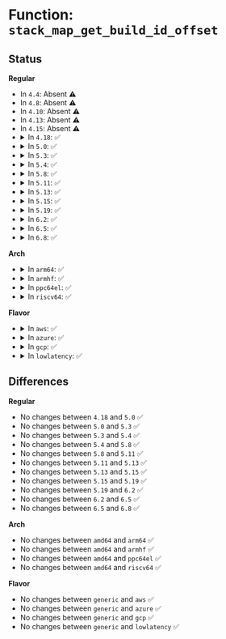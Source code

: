 # Function: <code>stack_map_get_build_id_offset</code>

## Status
<b>Regular</b>
<ul>
<li>
In <code>4.4</code>: Absent ⚠️
</li>
<li>
In <code>4.8</code>: Absent ⚠️
</li>
<li>
In <code>4.10</code>: Absent ⚠️
</li>
<li>
In <code>4.13</code>: Absent ⚠️
</li>
<li>
In <code>4.15</code>: Absent ⚠️
</li>
<li>
<details>
<summary>In <code>4.18</code>: ✅</summary>

```c
void stack_map_get_build_id_offset(struct bpf_stack_build_id *id_offs, u64 *ips, u32 trace_nr, bool user);
```

**Collision:** Unique Static

**Inline:** No

**Transformation:** False

**Instances:**

```
In kernel/bpf/stackmap.c (ffffffff811d0c40)
Location: kernel/bpf/stackmap.c:283
Inline: False
Direct callers:
  - kernel/bpf/stackmap.c:bpf_get_stack
  - kernel/bpf/stackmap.c:bpf_get_stackid
  - kernel/bpf/stackmap.c:bpf_get_stackid
```
**Symbols:**

```
ffffffff811d0c40-ffffffff811d1099: stack_map_get_build_id_offset (STB_LOCAL)
```
</details>
</li>
<li>
<details>
<summary>In <code>5.0</code>: ✅</summary>

```c
void stack_map_get_build_id_offset(struct bpf_stack_build_id *id_offs, u64 *ips, u32 trace_nr, bool user);
```

**Collision:** Unique Static

**Inline:** No

**Transformation:** False

**Instances:**

```
In kernel/bpf/stackmap.c (ffffffff811e0720)
Location: kernel/bpf/stackmap.c:287
Inline: False
Direct callers:
  - kernel/bpf/stackmap.c:bpf_get_stack
  - kernel/bpf/stackmap.c:bpf_get_stackid
  - kernel/bpf/stackmap.c:bpf_get_stackid
  - kernel/bpf/stackmap.c:bpf_get_stackid
```
**Symbols:**

```
ffffffff811e0720-ffffffff811e0bc5: stack_map_get_build_id_offset (STB_LOCAL)
```
</details>
</li>
<li>
<details>
<summary>In <code>5.3</code>: ✅</summary>

```c
void stack_map_get_build_id_offset(struct bpf_stack_build_id *id_offs, u64 *ips, u32 trace_nr, bool user);
```

**Collision:** Unique Static

**Inline:** No

**Transformation:** False

**Instances:**

```
In kernel/bpf/stackmap.c (ffffffff811f6310)
Location: kernel/bpf/stackmap.c:282
Inline: False
Direct callers:
  - kernel/bpf/stackmap.c:bpf_get_stack
  - kernel/bpf/stackmap.c:bpf_get_stackid
  - kernel/bpf/stackmap.c:bpf_get_stackid
  - kernel/bpf/stackmap.c:bpf_get_stackid
```
**Symbols:**

```
ffffffff811f6310-ffffffff811f67ce: stack_map_get_build_id_offset (STB_LOCAL)
```
</details>
</li>
<li>
<details>
<summary>In <code>5.4</code>: ✅</summary>

```c
void stack_map_get_build_id_offset(struct bpf_stack_build_id *id_offs, u64 *ips, u32 trace_nr, bool user);
```

**Collision:** Unique Static

**Inline:** No

**Transformation:** False

**Instances:**

```
In kernel/bpf/stackmap.c (ffffffff812032d0)
Location: kernel/bpf/stackmap.c:282
Inline: False
Direct callers:
  - kernel/bpf/stackmap.c:bpf_get_stack
  - kernel/bpf/stackmap.c:bpf_get_stackid
  - kernel/bpf/stackmap.c:bpf_get_stackid
  - kernel/bpf/stackmap.c:bpf_get_stackid
```
**Symbols:**

```
ffffffff812032d0-ffffffff8120378c: stack_map_get_build_id_offset (STB_LOCAL)
```
</details>
</li>
<li>
<details>
<summary>In <code>5.8</code>: ✅</summary>

```c
void stack_map_get_build_id_offset(struct bpf_stack_build_id *id_offs, u64 *ips, u32 trace_nr, bool user);
```

**Collision:** Unique Static

**Inline:** No

**Transformation:** False

**Instances:**

```
In kernel/bpf/stackmap.c (ffffffff8122b3f0)
Location: kernel/bpf/stackmap.c:284
Inline: False
Direct callers:
  - kernel/bpf/stackmap.c:bpf_get_stack
  - kernel/bpf/stackmap.c:bpf_get_stackid
  - kernel/bpf/stackmap.c:bpf_get_stackid
  - kernel/bpf/stackmap.c:bpf_get_stackid
```
**Symbols:**

```
ffffffff8122b3f0-ffffffff8122b5e1: stack_map_get_build_id_offset (STB_LOCAL)
```
</details>
</li>
<li>
<details>
<summary>In <code>5.11</code>: ✅</summary>

```c
void stack_map_get_build_id_offset(struct bpf_stack_build_id *id_offs, u64 *ips, u32 trace_nr, bool user);
```

**Collision:** Unique Static

**Inline:** No

**Transformation:** False

**Instances:**

```
In kernel/bpf/stackmap.c (ffffffff81233460)
Location: kernel/bpf/stackmap.c:282
Inline: False
Direct callers:
  - kernel/bpf/stackmap.c:__bpf_get_stack
  - kernel/bpf/stackmap.c:__bpf_get_stackid
  - kernel/bpf/stackmap.c:__bpf_get_stackid
  - kernel/bpf/stackmap.c:__bpf_get_stackid
```
**Symbols:**

```
ffffffff81233460-ffffffff8123369d: stack_map_get_build_id_offset (STB_LOCAL)
```
</details>
</li>
<li>
<details>
<summary>In <code>5.13</code>: ✅</summary>

```c
void stack_map_get_build_id_offset(struct bpf_stack_build_id *id_offs, u64 *ips, u32 trace_nr, bool user);
```

**Collision:** Unique Static

**Inline:** No

**Transformation:** False

**Instances:**

```
In kernel/bpf/stackmap.c (ffffffff81237220)
Location: kernel/bpf/stackmap.c:147
Inline: False
Direct callers:
  - kernel/bpf/stackmap.c:__bpf_get_stack
  - kernel/bpf/stackmap.c:__bpf_get_stackid
  - kernel/bpf/stackmap.c:__bpf_get_stackid
  - kernel/bpf/stackmap.c:__bpf_get_stackid
```
**Symbols:**

```
ffffffff81237220-ffffffff81237455: stack_map_get_build_id_offset (STB_LOCAL)
```
</details>
</li>
<li>
<details>
<summary>In <code>5.15</code>: ✅</summary>

```c
void stack_map_get_build_id_offset(struct bpf_stack_build_id *id_offs, u64 *ips, u32 trace_nr, bool user);
```

**Collision:** Unique Static

**Inline:** No

**Transformation:** False

**Instances:**

```
In kernel/bpf/stackmap.c (ffffffff81271800)
Location: kernel/bpf/stackmap.c:148
Inline: False
Direct callers:
  - kernel/bpf/stackmap.c:__bpf_get_stack
  - kernel/bpf/stackmap.c:__bpf_get_stackid
  - kernel/bpf/stackmap.c:__bpf_get_stackid
  - kernel/bpf/stackmap.c:__bpf_get_stackid
```
**Symbols:**

```
ffffffff81271800-ffffffff81271a2c: stack_map_get_build_id_offset (STB_LOCAL)
```
</details>
</li>
<li>
<details>
<summary>In <code>5.19</code>: ✅</summary>

```c
void stack_map_get_build_id_offset(struct bpf_stack_build_id *id_offs, u64 *ips, u32 trace_nr, bool user);
```

**Collision:** Unique Static

**Inline:** No

**Transformation:** False

**Instances:**

```
In kernel/bpf/stackmap.c (ffffffff812c0920)
Location: kernel/bpf/stackmap.c:127
Inline: False
Direct callers:
  - kernel/bpf/stackmap.c:__bpf_get_stack
  - kernel/bpf/stackmap.c:__bpf_get_stackid
  - kernel/bpf/stackmap.c:__bpf_get_stackid
  - kernel/bpf/stackmap.c:__bpf_get_stackid
```
**Symbols:**

```
ffffffff812c0920-ffffffff812c0ba7: stack_map_get_build_id_offset (STB_LOCAL)
```
</details>
</li>
<li>
<details>
<summary>In <code>6.2</code>: ✅</summary>

```c
void stack_map_get_build_id_offset(struct bpf_stack_build_id *id_offs, u64 *ips, u32 trace_nr, bool user);
```

**Collision:** Unique Static

**Inline:** No

**Transformation:** False

**Instances:**

```
In kernel/bpf/stackmap.c (ffffffff813241c0)
Location: kernel/bpf/stackmap.c:127
Inline: False
Direct callers:
  - kernel/bpf/stackmap.c:__bpf_get_stack
  - kernel/bpf/stackmap.c:__bpf_get_stackid
  - kernel/bpf/stackmap.c:__bpf_get_stackid
  - kernel/bpf/stackmap.c:__bpf_get_stackid
```
**Symbols:**

```
ffffffff813241c0-ffffffff81324437: stack_map_get_build_id_offset (STB_LOCAL)
```
</details>
</li>
<li>
<details>
<summary>In <code>6.5</code>: ✅</summary>

```c
void stack_map_get_build_id_offset(struct bpf_stack_build_id *id_offs, u64 *ips, u32 trace_nr, bool user);
```

**Collision:** Unique Static

**Inline:** No

**Transformation:** False

**Instances:**

```
In kernel/bpf/stackmap.c (ffffffff81354400)
Location: kernel/bpf/stackmap.c:124
Inline: False
Direct callers:
  - kernel/bpf/stackmap.c:__bpf_get_stack
  - kernel/bpf/stackmap.c:__bpf_get_stackid
  - kernel/bpf/stackmap.c:__bpf_get_stackid
  - kernel/bpf/stackmap.c:__bpf_get_stackid
```
**Symbols:**

```
ffffffff81354400-ffffffff8135469a: stack_map_get_build_id_offset (STB_LOCAL)
```
</details>
</li>
<li>
<details>
<summary>In <code>6.8</code>: ✅</summary>

```c
void stack_map_get_build_id_offset(struct bpf_stack_build_id *id_offs, u64 *ips, u32 trace_nr, bool user);
```

**Collision:** Unique Static

**Inline:** No

**Transformation:** False

**Instances:**

```
In kernel/bpf/stackmap.c (ffffffff8137cd70)
Location: kernel/bpf/stackmap.c:124
Inline: False
Direct callers:
  - kernel/bpf/stackmap.c:__bpf_get_stack
  - kernel/bpf/stackmap.c:__bpf_get_stackid
  - kernel/bpf/stackmap.c:__bpf_get_stackid
  - kernel/bpf/stackmap.c:__bpf_get_stackid
```
**Symbols:**

```
ffffffff8137cd70-ffffffff8137d00a: stack_map_get_build_id_offset (STB_LOCAL)
```
</details>
</li>
</ul>
<b>Arch</b>
<ul>
<li>
<details>
<summary>In <code>arm64</code>: ✅</summary>

```c
void stack_map_get_build_id_offset(struct bpf_stack_build_id *id_offs, u64 *ips, u32 trace_nr, bool user);
```

**Collision:** Unique Static

**Inline:** No

**Transformation:** False

**Instances:**

```
In kernel/bpf/stackmap.c (ffff80001028ba50)
Location: kernel/bpf/stackmap.c:282
Inline: False
Direct callers:
  - kernel/bpf/stackmap.c:bpf_get_stack
  - kernel/bpf/stackmap.c:bpf_get_stackid
  - kernel/bpf/stackmap.c:bpf_get_stackid
  - kernel/bpf/stackmap.c:bpf_get_stackid
```
**Symbols:**

```
ffff80001028ba50-ffff80001028bf04: stack_map_get_build_id_offset (STB_LOCAL)
```
</details>
</li>
<li>
<details>
<summary>In <code>armhf</code>: ✅</summary>

```c
void stack_map_get_build_id_offset(struct bpf_stack_build_id *id_offs, u64 *ips, u32 trace_nr, bool user);
```

**Collision:** Unique Static

**Inline:** No

**Transformation:** False

**Instances:**

```
In kernel/bpf/stackmap.c (c04bb100)
Location: kernel/bpf/stackmap.c:282
Inline: False
Direct callers:
  - kernel/bpf/stackmap.c:bpf_get_stack
  - kernel/bpf/stackmap.c:bpf_get_stackid
  - kernel/bpf/stackmap.c:bpf_get_stackid
  - kernel/bpf/stackmap.c:bpf_get_stackid
```
**Symbols:**

```
c04bb100-c04bb5b4: stack_map_get_build_id_offset (STB_LOCAL)
```
</details>
</li>
<li>
<details>
<summary>In <code>ppc64el</code>: ✅</summary>

```c
void stack_map_get_build_id_offset(struct bpf_stack_build_id *id_offs, u64 *ips, u32 trace_nr, bool user);
```

**Collision:** Unique Static

**Inline:** No

**Transformation:** False

**Instances:**

```
In kernel/bpf/stackmap.c (c000000000337a10)
Location: kernel/bpf/stackmap.c:282
Inline: False
Direct callers:
  - kernel/bpf/stackmap.c:bpf_get_stack
  - kernel/bpf/stackmap.c:bpf_get_stackid
  - kernel/bpf/stackmap.c:bpf_get_stackid
  - kernel/bpf/stackmap.c:bpf_get_stackid
```
**Symbols:**

```
c000000000337a10-c000000000337ff8: stack_map_get_build_id_offset (STB_LOCAL)
```
</details>
</li>
<li>
<details>
<summary>In <code>riscv64</code>: ✅</summary>

```c
void stack_map_get_build_id_offset(struct bpf_stack_build_id *id_offs, u64 *ips, u32 trace_nr, bool user);
```

**Collision:** Unique Static

**Inline:** No

**Transformation:** False

**Instances:**

```
In kernel/bpf/stackmap.c (ffffffe0001bf5c4)
Location: kernel/bpf/stackmap.c:282
Inline: False
Direct callers:
  - kernel/bpf/stackmap.c:bpf_get_stack
  - kernel/bpf/stackmap.c:bpf_get_stackid
  - kernel/bpf/stackmap.c:bpf_get_stackid
  - kernel/bpf/stackmap.c:bpf_get_stackid
```
**Symbols:**

```
ffffffe0001bf5c4-ffffffe0001bf9ca: stack_map_get_build_id_offset (STB_LOCAL)
```
</details>
</li>
</ul>
<b>Flavor</b>
<ul>
<li>
<details>
<summary>In <code>aws</code>: ✅</summary>

```c
void stack_map_get_build_id_offset(struct bpf_stack_build_id *id_offs, u64 *ips, u32 trace_nr, bool user);
```

**Collision:** Unique Static

**Inline:** No

**Transformation:** False

**Instances:**

```
In kernel/bpf/stackmap.c (ffffffff811fb8f0)
Location: kernel/bpf/stackmap.c:282
Inline: False
Direct callers:
  - kernel/bpf/stackmap.c:bpf_get_stack
  - kernel/bpf/stackmap.c:bpf_get_stackid
  - kernel/bpf/stackmap.c:bpf_get_stackid
  - kernel/bpf/stackmap.c:bpf_get_stackid
```
**Symbols:**

```
ffffffff811fb8f0-ffffffff811fbdac: stack_map_get_build_id_offset (STB_LOCAL)
```
</details>
</li>
<li>
<details>
<summary>In <code>azure</code>: ✅</summary>

```c
void stack_map_get_build_id_offset(struct bpf_stack_build_id *id_offs, u64 *ips, u32 trace_nr, bool user);
```

**Collision:** Unique Static

**Inline:** No

**Transformation:** False

**Instances:**

```
In kernel/bpf/stackmap.c (ffffffff811ee640)
Location: kernel/bpf/stackmap.c:282
Inline: False
Direct callers:
  - kernel/bpf/stackmap.c:bpf_get_stack
  - kernel/bpf/stackmap.c:bpf_get_stackid
  - kernel/bpf/stackmap.c:bpf_get_stackid
  - kernel/bpf/stackmap.c:bpf_get_stackid
```
**Symbols:**

```
ffffffff811ee640-ffffffff811eeaf7: stack_map_get_build_id_offset (STB_LOCAL)
```
</details>
</li>
<li>
<details>
<summary>In <code>gcp</code>: ✅</summary>

```c
void stack_map_get_build_id_offset(struct bpf_stack_build_id *id_offs, u64 *ips, u32 trace_nr, bool user);
```

**Collision:** Unique Static

**Inline:** No

**Transformation:** False

**Instances:**

```
In kernel/bpf/stackmap.c (ffffffff811f96c0)
Location: kernel/bpf/stackmap.c:282
Inline: False
Direct callers:
  - kernel/bpf/stackmap.c:bpf_get_stack
  - kernel/bpf/stackmap.c:bpf_get_stackid
  - kernel/bpf/stackmap.c:bpf_get_stackid
  - kernel/bpf/stackmap.c:bpf_get_stackid
```
**Symbols:**

```
ffffffff811f96c0-ffffffff811f9b7c: stack_map_get_build_id_offset (STB_LOCAL)
```
</details>
</li>
<li>
<details>
<summary>In <code>lowlatency</code>: ✅</summary>

```c
void stack_map_get_build_id_offset(struct bpf_stack_build_id *id_offs, u64 *ips, u32 trace_nr, bool user);
```

**Collision:** Unique Static

**Inline:** No

**Transformation:** False

**Instances:**

```
In kernel/bpf/stackmap.c (ffffffff81208160)
Location: kernel/bpf/stackmap.c:282
Inline: False
Direct callers:
  - kernel/bpf/stackmap.c:bpf_get_stack
  - kernel/bpf/stackmap.c:bpf_get_stackid
  - kernel/bpf/stackmap.c:bpf_get_stackid
  - kernel/bpf/stackmap.c:bpf_get_stackid
```
**Symbols:**

```
ffffffff81208160-ffffffff8120863a: stack_map_get_build_id_offset (STB_LOCAL)
```
</details>
</li>
</ul>

## Differences
<b>Regular</b>
<ul>
<li>
No changes between <code>4.18</code> and <code>5.0</code> ✅
</li>
<li>
No changes between <code>5.0</code> and <code>5.3</code> ✅
</li>
<li>
No changes between <code>5.3</code> and <code>5.4</code> ✅
</li>
<li>
No changes between <code>5.4</code> and <code>5.8</code> ✅
</li>
<li>
No changes between <code>5.8</code> and <code>5.11</code> ✅
</li>
<li>
No changes between <code>5.11</code> and <code>5.13</code> ✅
</li>
<li>
No changes between <code>5.13</code> and <code>5.15</code> ✅
</li>
<li>
No changes between <code>5.15</code> and <code>5.19</code> ✅
</li>
<li>
No changes between <code>5.19</code> and <code>6.2</code> ✅
</li>
<li>
No changes between <code>6.2</code> and <code>6.5</code> ✅
</li>
<li>
No changes between <code>6.5</code> and <code>6.8</code> ✅
</li>
</ul>
<b>Arch</b>
<ul>
<li>
No changes between <code>amd64</code> and <code>arm64</code> ✅
</li>
<li>
No changes between <code>amd64</code> and <code>armhf</code> ✅
</li>
<li>
No changes between <code>amd64</code> and <code>ppc64el</code> ✅
</li>
<li>
No changes between <code>amd64</code> and <code>riscv64</code> ✅
</li>
</ul>
<b>Flavor</b>
<ul>
<li>
No changes between <code>generic</code> and <code>aws</code> ✅
</li>
<li>
No changes between <code>generic</code> and <code>azure</code> ✅
</li>
<li>
No changes between <code>generic</code> and <code>gcp</code> ✅
</li>
<li>
No changes between <code>generic</code> and <code>lowlatency</code> ✅
</li>
</ul>
